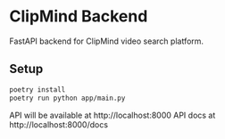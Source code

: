 # ClipMind Backend

FastAPI backend for ClipMind video search platform.

## Setup

```bash
poetry install
poetry run python app/main.py
```

API will be available at http://localhost:8000
API docs at http://localhost:8000/docs
